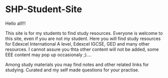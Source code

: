 # SHP-Student-Site

Hello all!!!

This site is for my students to find study resources. Everyone is welcome to this site, even if you are not my student. Here you will find study resources for Edexcel International A level, Edexcel IGCSE, GED and many other resources. I cannot assure you thta other content will not be added, some EEE content may pop up occasionaly ;)....

Among study materials you may find notes and other related links for studying. Curated and my self made questions for your practise.
